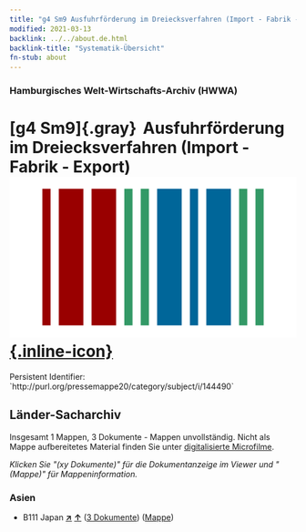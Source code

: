 ```yaml
---
title: "g4 Sm9 Ausfuhrförderung im Dreiecksverfahren (Import - Fabrik - Export)"
modified: 2021-03-13
backlink: ../../about.de.html
backlink-title: "Systematik-Übersicht"
fn-stub: about
---
```


### Hamburgisches Welt-Wirtschafts-Archiv (HWWA)

# [g4 Sm9]{.gray}&#8201; Ausfuhrförderung im Dreiecksverfahren (Import - Fabrik - Export) &#160; [![Wikidata](/images/Wikidata-logo.svg "Wikidata"){.inline-icon}](http://www.wikidata.org/entity/Q104700015)

<div class="hint">Persistent Identifier: `http://purl.org/pressemappe20/category/subject/i/144490`</div>







## Länder-Sacharchiv




Insgesamt 1 Mappen, 3 Dokumente - Mappen unvollständig.
Nicht als Mappe aufbereitetes Material finden Sie unter [digitalisierte Microfilme](/film/h1_sh.de.html).

_Klicken Sie "(xy Dokumente)" für die Dokumentanzeige im Viewer und "(Mappe)" für Mappeninformation._




### Asien

- B111 Japan [**&nearr;**](../../../geo/i/141272/about.de.html "Japan (alle Mappen)") [**&uarr;**](../../../geo/about.de.html#B111 "Ländersystematik") (<a href="https://pm20.zbw.eu/iiifview/folder/sh/141272,144490" title="über: Japan : Ausfuhrförderung im Dreiecksverfahren (Import - Fabrik - Export)" target="_blank">3 Dokumente</a>) ([Mappe](../../../../folder/sh/1412xx/141272/1444xx/144490/about.de.html))








